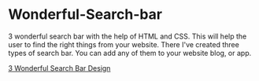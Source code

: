 # Wonderful-Search-bar
3 wonderful search bar with the help of HTML and CSS. This will help the user to find the right things from your website.
There I've created three types of search bar.
You can add any of them to your website blog, or app.

<a href="https://softcodeon.com/tutorials/wonderful-search-bar-in-html-and-css.htm">3 Wonderful Search Bar Design</a>
